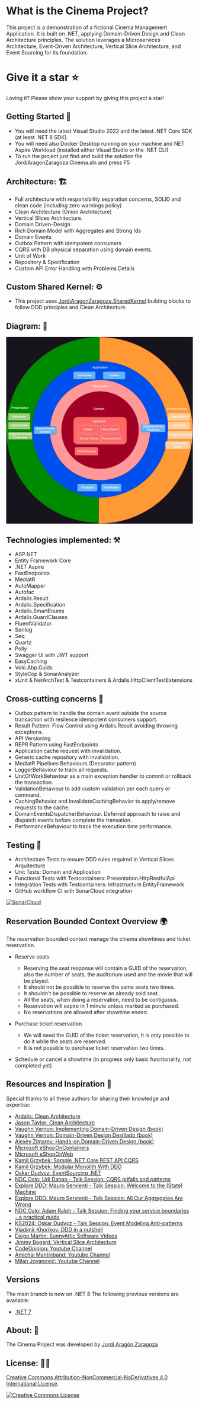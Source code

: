 What is the Cinema Project?
=====================
This project is a demonstration of a fictional Cinema Management Application. It is built on .NET, applying Domain-Driven Design and Clean Architecture principles. The solution leverages a Microservices Architecture, Event-Driven Architecture, Vertical Slice Architecture, and Event Sourcing for its foundation.

# Give it a star ⭐

Loving it? Please show your support by giving this project a star!

## Getting Started 🏃

- You will need the latest Visual Studio 2022 and the latest .NET Core SDK (at least .NET 8 SDK).
- You will need also Docker Desktop running on your machine and NET Aspire Workload (installed either Visual Studio or the .NET CLI)
- To run the project just find and build the solution file JordiAragonZaragoza.Cinema.sln and press F5

## Architecture: 🏗️

- Full architecture with responsibility separation concerns, SOLID and clean code (including zero warnings policy)
- Clean Architecture (Onion Architecture)
- Vertical Slices Architecture.
- Domain Driven-Design 
- Rich Domain Model with Aggregates and Strong Ids
- Domain Events
- Outbox Pattern with idempotent consumers
- CQRS with DB physical separation using domain events. 
- Unit of Work
- Repository & Specification
- Custom API Error Handling with Problems Details

## Custom Shared Kernel: ⚙️
- This project uses [JordiAragonZaragoza.SharedKernel](https://github.com/jordiaragonzaragoza/JordiAragonZaragoza.SharedKernel) building blocks to follow DDD principles and Clean Architecture. 

## Diagram: 📍

![JordiAragonZaragoza.Cinema - Clean architecture graph](./docs/CleanArchitecture.jpg)

## Technologies implemented: ⚒️

- ASP.NET
- Entity Framework Core
- .NET Aspire
- FastEndpoints
- MediatR
- AutoMapper
- Autofac
- Ardalis.Result
- Ardalis.Specification
- Ardalis.SmartEnums
- Ardalis.GuardClauses
- FluentValidator
- Serilog
- Seq
- Quartz
- Polly
- Swagger UI with JWT support
- EasyCaching
- Volo.Abp.Guids
- StyleCop & SonarAnalyzer
- xUnit & NetArchTest & Testcontainers & Ardalis.HttpClientTestExtensions

## Cross-cutting concerns 🏃

- Outbox pattern to handle the domain event outside the source transaction with resilence idempotent consumers support.
- Result Pattern: Flow Control using Ardalis.Result avoiding throwing exceptions.
- API Versioning
- REPR Pattern using FastEndpoints
- Application cache request with invalidation.
- Generic cache repository with invalidation.
- MediatR Pipelines Behaviours (Decorator pattern)
 - LoggerBehaviour to track all requests.
 - UnitOfWorkBehaviour as a main exception handler to commit or rollback the transaction.
 - ValidationBehaviour to add custom validation per each query or command.
 - CachingBehavior and InvalidateCachingBehavior to apply/remove requests to the cache.
 - DomainEventsDispatcherBehaviour. Deferred approach to raise and dispatch events before complete the transation.
 - PerformanceBehaviour to track the execution time performance.

## Testing 🧪

- Architecture Tests to ensure DDD rules required in Vertical Slices Arquitecture
- Unit Tests: Domain and Application
- Functional Tests with Testcontainers: Presentation.HttpRestfulApi
- Integration Tests with Testcontainers: Infrastructure.EntityFramework
- GitHub workflow CI with SonarCloud integration

[![SonarCloud](https://sonarcloud.io/images/project_badges/sonarcloud-white.svg)](https://sonarcloud.io/summary/new_code?id=jordiaragonzaragoza_JordiAragon.Cinema)

## Reservation Bounded Context Overview 🌍

The reservation bounded context manage the cinema showtimes and ticket reservation.

- Reserve seats
    - Reserving the seat response will contain a GUID of the reservation, also the number of seats, the auditorium used and the movie that will be played.
    - It should not be possible to reserve the same seats two times.
    - It shouldn't be possible to reserve an already sold seat.
    - All the seats, when doing a reservation, need to be contiguous.
    - Reservation will expire in 1 minute unless marked as purchased.
    - No reservations are allowed after showtime ended.

- Purchase ticket reservation
    - We will need the GUID of the ticket reservation, it is only possible to do it while the seats are reserved.
    - It is not possible to purchase ticket reservation two times.

- Schedule or cancel a showtime (in progress only basic functionality, not completed yet)
 
## Resources and Inspiration 🙏

Special thanks to all these authors for sharing their knowledge and expertise:

- <a href="https://github.com/ardalis/CleanArchitecture" target="_blank">Ardalis: Clean Architecture</a>
- <a href="https://github.com/jasontaylordev/CleanArchitecture" target="_blank">Jason Taylor: Clean Architecture</a>
- <a href="https://www.oreilly.com/library/view/implementing-domain-driven-design/9780133039900/" target="_blank">Vaughn Vernon: Implementing Domain-Driven Design (book)</a>
- <a href="https://kalele.io/books/ddd-destilado/" target="_blank">Vaughn Vernon: Domain-Driven Design Destilado (book)</a>
- <a href="https://www.amazon.com/Hands-Domain-Driven-Design-NET-ebook/dp/B07C5WSR9B" target="_blank">Alexey Zimarev: Hands-on Domain-Driven Design (book)</a>
- <a href="https://github.com/dotnet-architecture/eShopOnContainers" target="_blank">Microsoft eShopOnContainers</a>
- <a href="https://github.com/dotnet-architecture/eShopOnWeb" target="_blank">Microsoft eShopOnWeb</a>
- <a href="https://github.com/kgrzybek/sample-dotnet-core-cqrs-api" target="_blank">Kamil Grzybek: Sample .NET Core REST API CQRS</a>
- <a href="https://github.com/kgrzybek/modular-monolith-with-ddd" target="_blank">Kamil Grzybek: Modular Monolith With DDD</a>
- <a href="https://github.com/oskardudycz/EventSourcing.NetCore" target="_blank">Oskar Dudycz: EventSourcing .NET</a>
- <a href="https://www.youtube.com/watch?v=Lw04HRF8ies" target="_blank">NDC Oslo: Udi Dahan - Talk Session: CQRS pitfalls and patterns</a>
- <a href="https://www.youtube.com/watch?v=26xrX113KZc" target="_blank">Explore DDD: Mauro Servienti - Talk Session: Welcome to the (State) Machine</a>
- <a href="https://www.youtube.com/watch?v=KkzvQSuYd5I" target="_blank">Explore DDD: Mauro Servienti - Talk Session: All Our Aggregates Are Wrong</a>
- <a href="https://www.youtube.com/watch?v=tVnIUZbsxWI" target="_blank">NDC Oslo: Adam Ralph - Talk Session: Finding your service boundaries - a practical guide</a>
- <a href="https://www.confluent.io/events/kafka-summit-london-2024/event-modeling-anti-patterns/" target="_blank">KS2024: Oskar Dudycz - Talk Session: Event Modeling Anti-patterns</a>
- <a href="https://www.youtube.com/watch?v=kPV1SkdSnhE" target="_blank">Vladimir Khorikov: DDD in a nutshell</a>
- <a href="https://odysee.com/@sunnyAtticSoftware:a?view=content" target="_blank">Diego Martin: SunnyAttic Software Videos</a>
- <a href="https://www.youtube.com/watch?v=SUiWfhAhgQw" target="_blank">Jimmy Bogard: Vertical Slice Architecture</a>
- <a href="https://www.youtube.com/@CodeOpinion" target="_blank">CodeOpinion: Youtube Channel</a>
- <a href="https://www.youtube.com/@amantinband" target="_blank">Amichai Mantinband: Youtube Channel</a>
- <a href="https://www.youtube.com/@MilanJovanovicTech" target="_blank">Milan Jovanović: Youtube Channel</a>

## Versions

The main branch is now on .NET 8 The following previous versions are available:
* [.NET 7](https://github.com/jordiaragonzaragoza/JordiAragonZaragoza.Cinema/tree/net7.0)

## About: 🧐

The Cinema Project was developed by <a href="https://www.linkedin.com/in/jordiaragonzaragoza/" target="_blank">Jordi Aragón Zaragoza</a>

## License: 👮‍♂️

[Creative Commons Attribution-NonCommercial-NoDerivatives 4.0 International License](http://creativecommons.org/licenses/by-nc-nd/4.0/).

[![Creative Commons License](https://i.creativecommons.org/l/by-nc-nd/4.0/88x31.png)](http://creativecommons.org/licenses/by-nc-nd/4.0/)
